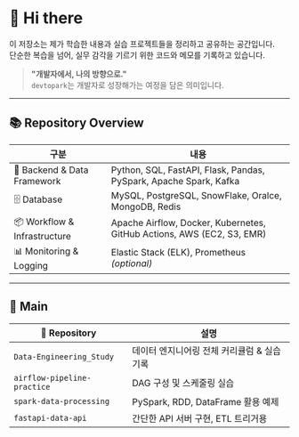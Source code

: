 # 👋 Hi there

이 저장소는 제가 학습한 내용과 실습 프로젝트들을 정리하고 공유하는 공간입니다.  
단순한 복습을 넘어, 실무 감각을 기르기 위한 코드와 메모를 기록하고 있습니다.

> **"개발자에서, 나의 방향으로."**  
> `devtopark`는 개발자로 성장해가는 여정을 담은 의미입니다.

---

## 📚 Repository Overview

| 구분 | 내용 |
|------|------|
| 🔧 Backend & Data Framework | Python, SQL, FastAPI, Flask, Pandas, PySpark, Apache Spark, Kafka |
| 🗄️ Database |  MySQL, PostgreSQL, SnowFlake, Oralce, MongoDB, Redis |
| 📦 Workflow & Infrastructure | Apache Airflow, Docker, Kubernetes, GitHub Actions, AWS (EC2, S3, EMR) |
| 📊 Monitoring & Logging | Elastic Stack (ELK), Prometheus *(optional)* |

---

## 📂 Main

| 📁 Repository | 설명 |
|---------------|------|
| `Data-Engineering_Study` | 데이터 엔지니어링 전체 커리큘럼 & 실습 기록 |
| `airflow-pipeline-practice` | DAG 구성 및 스케줄링 실습 |
| `spark-data-processing` | PySpark, RDD, DataFrame 활용 예제 |
| `fastapi-data-api` | 간단한 API 서버 구현, ETL 트리거용 |
